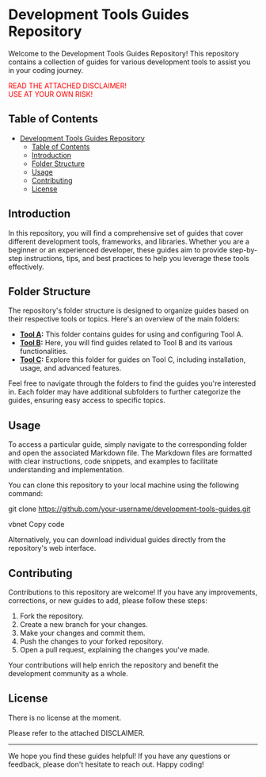 # Development Tools Guides Repository

Welcome to the Development Tools Guides Repository! This repository contains a collection of guides for various development tools to assist you in your coding journey.

<div style="color: red;">READ THE ATTACHED DISCLAIMER!</div>
<div style="color: red;">USE AT YOUR OWN RISK!</div>

## Table of Contents

- [Development Tools Guides Repository](#development-tools-guides-repository)
  - [Table of Contents](#table-of-contents)
  - [Introduction](#introduction)
  - [Folder Structure](#folder-structure)
  - [Usage](#usage)
  - [Contributing](#contributing)
  - [License](#license)

## Introduction

In this repository, you will find a comprehensive set of guides that cover different development tools, frameworks, and libraries. Whether you are a beginner or an experienced developer, these guides aim to provide step-by-step instructions, tips, and best practices to help you leverage these tools effectively.

## Folder Structure

The repository's folder structure is designed to organize guides based on their respective tools or topics. Here's an overview of the main folders:

- **[Tool A](folder-a/README.md):** This folder contains guides for using and configuring Tool A.
- **[Tool B](folder-b/README.md):** Here, you will find guides related to Tool B and its various functionalities.
- **[Tool C](folder-c/README.md):** Explore this folder for guides on Tool C, including installation, usage, and advanced features.

Feel free to navigate through the folders to find the guides you're interested in. Each folder may have additional subfolders to further categorize the guides, ensuring easy access to specific topics.

## Usage

To access a particular guide, simply navigate to the corresponding folder and open the associated Markdown file. The Markdown files are formatted with clear instructions, code snippets, and examples to facilitate understanding and implementation.

You can clone this repository to your local machine using the following command:

git clone https://github.com/your-username/development-tools-guides.git

vbnet
Copy code

Alternatively, you can download individual guides directly from the repository's web interface.

## Contributing

Contributions to this repository are welcome! If you have any improvements, corrections, or new guides to add, please follow these steps:

1. Fork the repository.
2. Create a new branch for your changes.
3. Make your changes and commit them.
4. Push the changes to your forked repository.
5. Open a pull request, explaining the changes you've made.

Your contributions will help enrich the repository and benefit the development community as a whole.

## License

There is no license at the moment.

Please refer to the attached DISCLAIMER.

---

We hope you find these guides helpful! If you have any questions or feedback, please don't hesitate to reach out. Happy coding!
